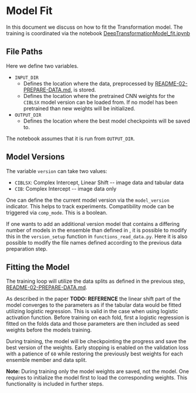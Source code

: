 # Model Fit
In this document we discuss on how to fit the Transformation model. The training is coordinated via the notebook [DeepTransformationModel_fit.ipynb](DeepTransformationModel_fit.ipynb)

## File Paths
Here we define two variables. 
* `INPUT_DIR`
  * Defines the location where the data, preprocessed by [README-02-PREPARE-DATA.md](README-02-PREPARE-DATA.md), is stored.
  * Defines the location where the pretrained CNN weights for the `CIBLSX` model version can be loaded from. If no model has been pretrained than new weights will be initialized.
* `OUTPUT_DIR`
  * Defines the location where the best model checkpoints will be saved to.

The notebook assumes that it is run from `OUTPUT_DIR`.

## Model Versions
The variable `version` can take two values:
* `CIBLSX`: Complex Intercept, Linear Shift -- image data and tabular data
* `CIB`: Complex Intercept -- image data only

One can define the the current model version via the `model_version` indicator. This helps to track experiments. Compatibility mode can be triggered via `comp_mode`. This is a boolean. 

If one wants to add an additional version model that contains a differing number of models in the ensemble than defined in , it is possible to modify this in the `version_setup` function in `functions_read_data.py`. Here it is also possible to modify the file names defined according to the previous data preparation step.

## Fitting the Model
The training loop will utilize the data splits as defined in the previous step, [README-02-PREPARE-DATA.md](README-02-PREPARE-DATA.md). 

As described in the paper **TODO: REFERENCE** the linear shift part of the model converges to the parameters as if the tabular data would be fitted utilizing logistic regression. This is valid in the case when using logistic activation function. Before training on each fold, first a logistic regression is fitted on the folds data and those parameters are then included as seed weights before the models training.

During training, the model will be checkpointing the progress and save the best version of the weights. Early stopping is enabled on the validation loss with a patience of `60` while restoring the previously best weights for each ensemble member and data split.

**Note:** During training only the model weights are saved, not the model. One requires to initialize the model first to load the corresponding weights. This functionality is included in further steps.